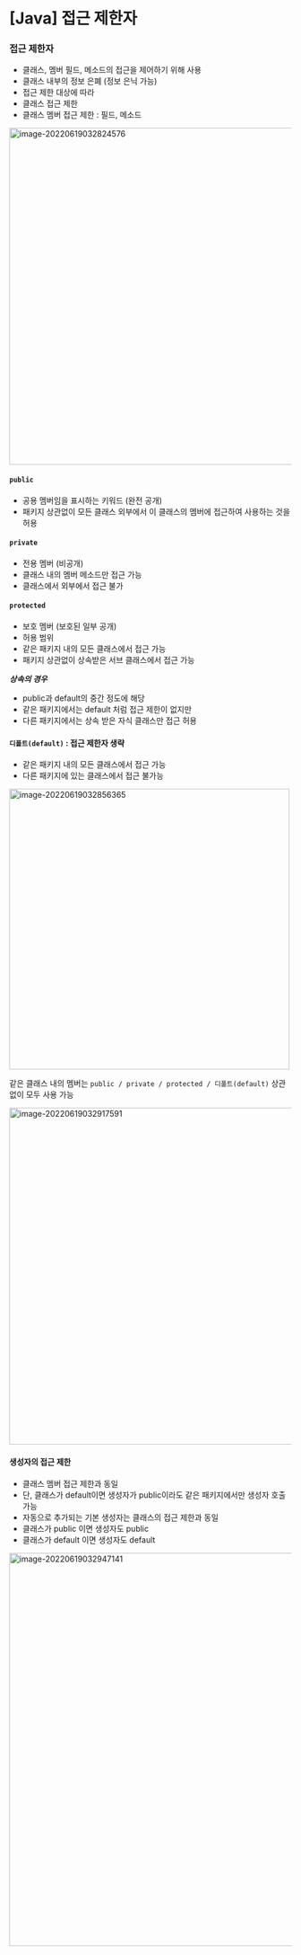 # [Java] 접근 제한자



### 접근 제한자

-	클래스, 멤버 필드, 메소드의 접근을 제어하기 위해 사용
-	클래스 내부의 정보 은폐 (정보 은닉 가능)
-	접근 제한 대상에 따라
-	클래스 접근 제한
-	클래스 멤버 접근 제한 : 필드, 메소드

<img width="600" alt="image-20220619032824576" src="https://user-images.githubusercontent.com/101630615/174451941-49a1b5c3-b40c-4915-8865-7cf12a2e9994.png">

#### ``public``

-	공용 멤버임을 표시하는 키워드 (완전 공개)
-	패키지 상관없이 모든 클래스 외부에서 이 클래스의 멤버에 접근하여 사용하는 것을 허용

#### ``private``

-	전용 멤버 (비공개)
-	클래스 내의 멤버 메소드만 접근 가능
-	클래스에서 외부에서 접근 불가

#### ``protected``

-	보호 멤버 (보호된 일부 공개)
-	허용 범위
-	같은 패키지 내의 모든 클래스에서 접근 가능
-	패키지 상관없이 상속받은 서브 클래스에서 접근 가능

***상속의 경우***

-	public과 default의 중간 정도에 해당
-	같은 패키지에서는 default 처럼 접근 제한이 없지만
-	다른 패키지에서는 상속 받은 자식 클래스만 접근 허용

#### ``디폴트(default)`` : 접근 제한자 생략

-	같은 패키지 내의 모든 클래스에서 접근 가능
-	다른 패키지에 있는 클래스에서 접근 불가능

<img width="500" alt="image-20220619032856365" src="https://user-images.githubusercontent.com/101630615/174451945-f2db1b0b-7512-46c8-b02f-40f86a14c8d9.png">

같은 클래스 내의 멤버는 ``public / private / protected / 디폴트(default)`` 상관 없이 모두 사용 가능



<img width="600" alt="image-20220619032917591" src="https://user-images.githubusercontent.com/101630615/174451947-a8488d0a-53ed-4123-9d9b-179d90a813fa.png">



#### 생성자의 접근 제한

-	클래스 멤버 접근 제한과 동일
-	단, 클래스가 default이면 생성자가 public이라도 같은 패키지에서만 생성자 호출 가능
-	자동으로 추가되는 기본 생성자는 클래스의 접근 제한과 동일
-	클래스가 public 이면 생성자도 public
-	클래스가 default 이면 생성자도 default

<img width="700" alt="image-20220619032947141" src="https://user-images.githubusercontent.com/101630615/174451950-3c645056-2d0e-4b42-b174-82b677de4afd.png">